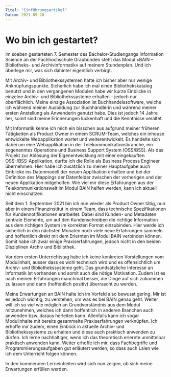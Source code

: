 ```yaml
---
Titel: "Einführungsartikel"
Datum: 2021-09-20
---
```


<h1>Wo bin ich gestartet?</h1> 
<p>Im soeben gestarteten 7. Semester des Bachelor-Studiengangs Information Science an der Fachhochschule Graubünden steht das Modul «BAIN – Bibliotheks- und Archivinformatik» auf meinem Stundenplan. Und ich überlege mir, was sich dahinter eigentlich verbirgt. <br>

Mit Archiv- und Bibliothekssystemen hatte ich bisher aber nur wenige Anknüpfungspunkte. Sicherlich habe ich mal einen Bibliothekskatalog benutzt und in den vergangenen Modulen habe wir kurze Einblicke in einzelne Archiv- und Bibliothekssysteme erhalten – jedoch nur oberflächlich. Meine einzige Assoziation ist Buchhandelssoftware, welche ich während meiner Ausbildung zur Buchhändlerin und während meiner ersten Anstellung als Anwenderin genutzt habe. Dies ist jedoch 14 Jahre her, somit sind meine Erinnerungen lückenhaft und die Kenntnisse veraltet. <br>
  
Mit Informatik kenne ich mich ein bisschen aus aufgrund meiner früheren Tätigkeiten als Product Owner in einem SCRUM-Team, welches ein inhouse entwickelte Webapplikation wartet und weiterentwickelt. Es handelte sich dabei um eine Webapplikation in der Telekommunikationsbranche, ein sogenanntes Operations und Business Support System (OSS/BSS). Als das Projekt zur Ablösung der Eigenentwicklung mit einer eingekauften OSS-/BSS-Applikation, durfte ich die Rolle als Business Process Engineer übernehmen. Hier habe ich zusätzlich zu meiner Hauptaufgabe auch Einblicke ins Datenmodell der neuen Applikation erhalten und bei der Definition des Mappings der Datenfelder zwischen der vorherigen und der neuen Applikation mitgeholfen. Wie viel mir diese Erfahrungen aus der Telekommunikationswelt im Modul BAIN helfen werden, kann ich aktuell nicht einschätzen.<br>
  
Seit dem 1. September 2021 bin ich nun wieder als Product Owner tätig, nun aber in einem Finanzinstitut in einem Team, dass technische Spezifikationen für Kundennotifikationen erarbeitet. Dabei sind Kunden- und Metadaten zentrale Elemente, um auf den Kundenschreiben die richtige Information aus dem richtigen System im korrekten Format einzubinden. Hier werde ich sicherlich in den nächsten Monaten noch viele neue Erfahrungen sammeln und hoffentlich direkt mit dem Erlernten im Modul BAIN verbinden können.
Somit habe ich zwar einige Praxiserfahrungen, jedoch nicht in den beiden Disziplinen Archiv und Bibliothek. <br>
  
Vor dem ersten Unterrichtstag habe ich keine konkreten Vorstellungen vom Modulinhalt, ausser dass es wohl technisch wird und es offensichtlich um Archiv- und Bibliothekssysteme geht. Das grundsätzliche Interesse an Informatik ist vorhanden und somit auch die nötige Motivation. Zudem ist es nach meinen Erfahrungen manchmal besser, die Dinge auf sich zukommen zu lassen und dann (hoffentlich positiv) überrascht zu werden. <br>
  
Meine Erwartungen an BAIN halte ich im Vorfeld also bewusst gering. Mir ist es jedoch wichtig, zu verstehen, um was es bei BAIN genau geht. Weiter will ich so viel wie möglich an Grundverständnis aus dem Modul mitzunehmen, welches ich dann hoffentlich in anderen Branchen auch anwenden bzw. daraus herleiten kann. Allenfalls kann ich sogar Modulinhalte mit bereits gesammelte Praxiserfahrungen verknüpfen. Ich erhoffe mir zudem, einen Einblick in aktuelle Archiv- und Bibliothekssysteme zu erhalten und diese auch praktisch anwenden zu dürfen. Ich lerne nachhaltiger, wenn ich das theoretisch erlernte unmittelbar praktisch anwenden kann. Weiter erhoffe ich mir, dass Fachbegriffe und Programmierungsaufgaben gut erläutert werden, so dass auch Laien wie ich dem Unterricht folgen können. <br>
  
In den kommenden Lerneinheiten wird sich nun zeigen, ob sich meine Erwartungen erfüllen werden.</p>

